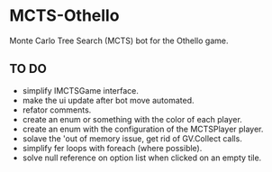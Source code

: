 # MCTS-Othello
Monte Carlo Tree Search (MCTS) bot for the Othello game.

## TO DO
- simplify IMCTSGame interface.
- make the ui update after bot move automated. 
- refator comments.
- create an enum or something with the color of each player.
- create an enum with the configuration of the MCTSPlayer player.
- solave the 'out of memory issue, get rid of GV.Collect calls.
- simplify fer loops with foreach (where possible).
- solve null reference on option list when clicked on an empty tile.
